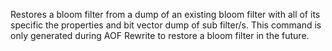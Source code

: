 Restores a bloom filter from a dump of an existing bloom filter with all of its specific the properties and bit vector dump of sub filter/s. This command is only generated during AOF Rewrite to restore a bloom filter in the future.
